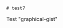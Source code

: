                                                                                                           # test7
Test "graphical-gist"
